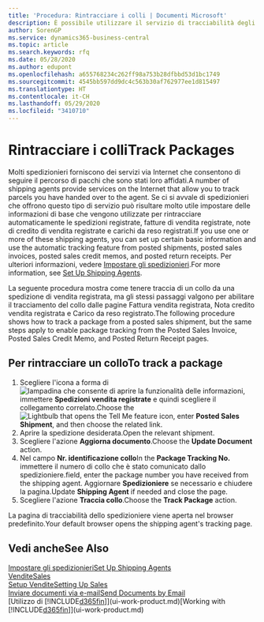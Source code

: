 ```yaml
---
title: 'Procedura: Rintracciare i colli | Documenti Microsoft'
description: È possibile utilizzare il servizio di tracciabilità degli spedizionieri per vedere lo stato di avanzamento di una consegna.
author: SorenGP
ms.service: dynamics365-business-central
ms.topic: article
ms.search.keywords: rfq
ms.date: 05/28/2020
ms.author: edupont
ms.openlocfilehash: a655768234c262ff98a753b28dfbbd53d1bc1749
ms.sourcegitcommit: 4545bb597dd9dc4c563b30af762977ee1d815497
ms.translationtype: HT
ms.contentlocale: it-CH
ms.lasthandoff: 05/29/2020
ms.locfileid: "3410710"
---
```

# <a name="track-packages"></a><span data-ttu-id="29ee5-103">Rintracciare i colli</span><span class="sxs-lookup"><span data-stu-id="29ee5-103">Track Packages</span></span>

<span data-ttu-id="29ee5-104">Molti spedizionieri forniscono dei servizi via Internet che consentono di seguire il percorso di pacchi che sono stati loro affidati.</span><span class="sxs-lookup"><span data-stu-id="29ee5-104">A number of shipping agents provide services on the Internet that allow you to track parcels you have handed over to the agent.</span></span> <span data-ttu-id="29ee5-105">Se ci si avvale di spedizionieri che offrono questo tipo di servizio può risultare molto utile impostare delle informazioni di base che vengono utilizzate per rintracciare automaticamente le spedizioni registrate, fatture di vendita registrate, note di credito di vendita registrate e carichi da reso registrati.</span><span class="sxs-lookup"><span data-stu-id="29ee5-105">If you use one or more of these shipping agents, you can set up certain basic information and use the automatic tracking feature from posted shipments, posted sales invoices, posted sales credit memos, and posted return receipts.</span></span> <span data-ttu-id="29ee5-106">Per ulteriori informazioni, vedere [Impostare gli spedizionieri](sales-how-to-set-up-shipping-agents.md).</span><span class="sxs-lookup"><span data-stu-id="29ee5-106">For more information, see [Set Up Shipping Agents](sales-how-to-set-up-shipping-agents.md).</span></span>  

<span data-ttu-id="29ee5-107">La seguente procedura mostra come tenere traccia di un collo da una spedizione di vendita registrata, ma gli stessi passaggi valgono per abilitare il tracciamento del collo dalle pagine Fattura vendita registrata, Nota credito vendita registrata e Carico da reso registrato.</span><span class="sxs-lookup"><span data-stu-id="29ee5-107">The following procedure shows how to track a package from a posted sales shipment, but the same steps apply to enable package tracking from the Posted Sales Invoice, Posted Sales Credit Memo, and Posted Return Receipt pages.</span></span>  

## <a name="to-track-a-package"></a><span data-ttu-id="29ee5-108">Per rintracciare un collo</span><span class="sxs-lookup"><span data-stu-id="29ee5-108">To track a package</span></span>

1. <span data-ttu-id="29ee5-109">Scegliere l'icona a forma di ![lampadina che consente di aprire la funzionalità delle informazioni](media/ui-search/search_small.png "Informazioni sull'operazione che si desidera eseguire"), immettere **Spedizioni vendita registrate** e quindi scegliere il collegamento correlato.</span><span class="sxs-lookup"><span data-stu-id="29ee5-109">Choose the ![Lightbulb that opens the Tell Me feature](media/ui-search/search_small.png "Tell me what you want to do") icon, enter **Posted Sales Shipment**, and then choose the related link.</span></span>
2. <span data-ttu-id="29ee5-110">Aprire la spedizione desiderata.</span><span class="sxs-lookup"><span data-stu-id="29ee5-110">Open the relevant shipment.</span></span>
3. <span data-ttu-id="29ee5-111">Scegliere l'azione **Aggiorna documento**.</span><span class="sxs-lookup"><span data-stu-id="29ee5-111">Choose the **Update Document** action.</span></span>
4. <span data-ttu-id="29ee5-112">Nel campo **Nr. identificazione collo**</span><span class="sxs-lookup"><span data-stu-id="29ee5-112">In the **Package Tracking No.**</span></span> <span data-ttu-id="29ee5-113">immettere il numero di collo che è stato comunicato dallo spedizioniere.</span><span class="sxs-lookup"><span data-stu-id="29ee5-113">field, enter the package number you have received from the shipping agent.</span></span> <span data-ttu-id="29ee5-114">Aggiornare **Spedizioniere** se necessario e chiudere la pagina.</span><span class="sxs-lookup"><span data-stu-id="29ee5-114">Update **Shipping Agent** if needed and close the page.</span></span>
5. <span data-ttu-id="29ee5-115">Scegliere l'azione **Traccia collo**.</span><span class="sxs-lookup"><span data-stu-id="29ee5-115">Choose the **Track Package** action.</span></span>

<span data-ttu-id="29ee5-116">La pagina di tracciabilità dello spedizioniere viene aperta nel browser predefinito.</span><span class="sxs-lookup"><span data-stu-id="29ee5-116">Your default browser opens the shipping agent's tracking page.</span></span>

## <a name="see-also"></a><span data-ttu-id="29ee5-117">Vedi anche</span><span class="sxs-lookup"><span data-stu-id="29ee5-117">See Also</span></span>

[<span data-ttu-id="29ee5-118">Impostare gli spedizionieri</span><span class="sxs-lookup"><span data-stu-id="29ee5-118">Set Up Shipping Agents</span></span>](sales-how-to-set-up-shipping-agents.md)  
[<span data-ttu-id="29ee5-119">Vendite</span><span class="sxs-lookup"><span data-stu-id="29ee5-119">Sales</span></span>](sales-manage-sales.md)  
[<span data-ttu-id="29ee5-120">Setup Vendite</span><span class="sxs-lookup"><span data-stu-id="29ee5-120">Setting Up Sales</span></span>](sales-setup-sales.md)  
[<span data-ttu-id="29ee5-121">Inviare documenti via e-mail</span><span class="sxs-lookup"><span data-stu-id="29ee5-121">Send Documents by Email</span></span>](ui-how-send-documents-email.md)  
<span data-ttu-id="29ee5-122">[Utilizzo di [!INCLUDE[d365fin](includes/d365fin_md.md)]](ui-work-product.md)</span><span class="sxs-lookup"><span data-stu-id="29ee5-122">[Working with [!INCLUDE[d365fin](includes/d365fin_md.md)]](ui-work-product.md)</span></span>

